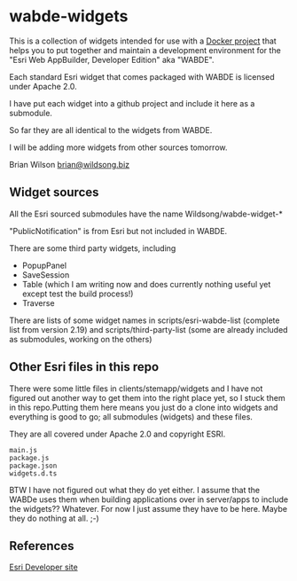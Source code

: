 # wabde-widgets

This is a collection of widgets intended for use
with a [Docker project](https://github.com/Wildsong/docker-wabde)
that helps you to put together and maintain
a development environment for the
"Esri Web AppBuilder, Developer Edition" aka "WABDE".

Each standard Esri widget that comes packaged with WABDE
is licensed under Apache 2.0.

I have put each widget into a github project and include it here as a submodule.

So far they are all identical to the widgets from WABDE.

I will be adding more widgets from other sources tomorrow.

Brian Wilson <brian@wildsong.biz>

## Widget sources

All the Esri sourced submodules have the name Wildsong/wabde-widget-*

"PublicNotification" is from Esri but not included in WABDE.

There are some third party widgets, including
* PopupPanel
* SaveSession
* Table (which I am writing now and does currently nothing useful yet except test the build process!)
* Traverse

There are lists of some widget names in
scripts/esri-wabde-list (complete list from version 2.19)
and scripts/third-party-list (some are already included as submodules, working on the others)

## Other Esri files in this repo

There were some little files in clients/stemapp/widgets and I have not
figured out another way to get them into the right place yet, so I
stuck them in this repo.Putting them here means you just do a clone
into widgets and everything is good to go; all submodules (widgets) and these files.

They are all covered under Apache 2.0 and copyright ESRI.

```
main.js
package.js
package.json
widgets.d.ts
```

BTW I have not figured out what they do yet either. I assume that the WABDe uses them
when building applications over in server/apps to include the widgets?? Whatever. For now
I just assume they have to be here. Maybe they do nothing at all. ;-)

## References

[Esri Developer site](https://developer.esri.com)

